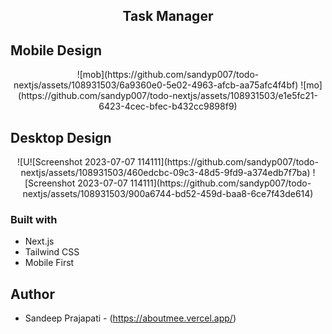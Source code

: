 <h2 align="center">
  Task Manager
</h2>

## Mobile Design
<div align="center">
![mob](https://github.com/sandyp007/todo-nextjs/assets/108931503/6a9360e0-5e02-4963-afcb-aa75afc4f4bf)
![mo](https://github.com/sandyp007/todo-nextjs/assets/108931503/e1e5fc21-6423-4cec-bfec-b432cc9898f9)
</div>

## Desktop Design
<div align="center">
![U![Screenshot 2023-07-07 114111](https://github.com/sandyp007/todo-nextjs/assets/108931503/460edcbc-09c3-48d5-9fd9-a374edb7f7ba)
![Screenshot 2023-07-07 114111](https://github.com/sandyp007/todo-nextjs/assets/108931503/900a6744-bd52-459d-baa8-6ce7f43de614)
</div>

### Built with

- Next.js
- Tailwind CSS
- Mobile First

## Author

- Sandeep Prajapati - (https://aboutmee.vercel.app/)
